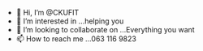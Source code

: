 - 👋 Hi, I’m @CKUFIT
- 👀 I’m interested in ...helping you
- 💞️ I’m looking to collaborate on ...Everything you want
- 📫 How to reach me ...063 116 9823

<!---
CKUFIT/CKUFIT is a ✨ special ✨ repository because its `README.md` (this file) appears on your GitHub profile.
You can click the Preview link to take a look at your changes.
--->
